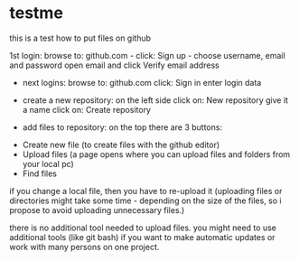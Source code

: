 # testme
this is a test how to put files on github

1st login:
browse to: github.com - click: Sign up - choose username, email and password open email and click Verify email address

- next logins: browse to: github.com click: Sign in  enter login data

- create a new repository:
 on the left side click on: New repository
 give it a name
 click on: Create repository

- add files to repository:
 on the top there are 3 buttons:
+ Create new file (to create files with the github editor)
+ Upload files (a page opens where you can upload files and folders from your local pc)
+ Find files

 if you change a local file, then you have to re-upload it
(uploading files or directories might take some time - depending on the size of the files,
so i propose to avoid uploading unnecessary files.)


there is no additional tool needed to upload files.
you might need to use additional tools (like git bash) if you want to make automatic updates
or work with many persons on one project.
